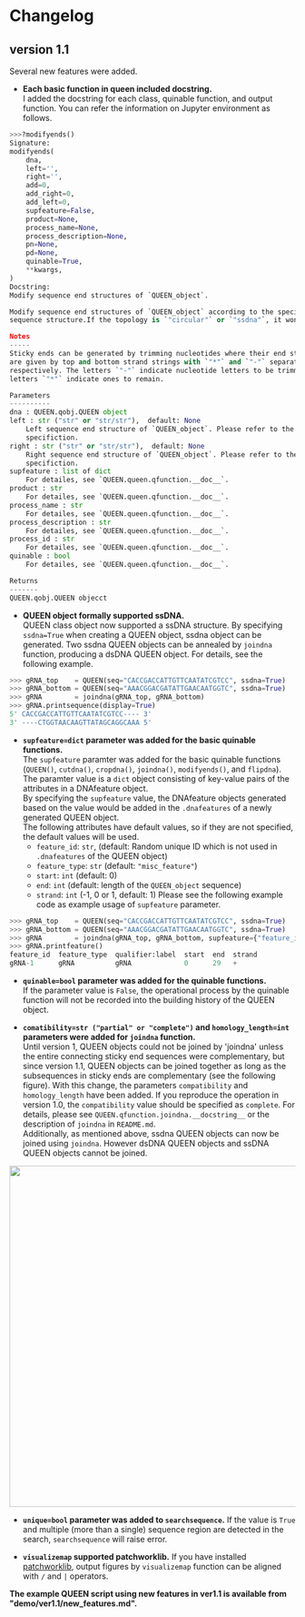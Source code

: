 # Changelog

## version 1.1 
Several new features were added.
- **Each basic function in queen included docstring.**  
I added the docstring for each class, quinable function, and output function. You can refer the information on Jupyter environment as follows.  

```python 
>>>?modifyends() 
Signature:
modifyends(
    dna,
    left='',
    right='',
    add=0,
    add_right=0,
    add_left=0,
    supfeature=False,
    product=None,
    process_name=None,
    process_description=None,
    pn=None,
    pd=None,
    quinable=True,
    **kwargs,
)
Docstring:
Modify sequence end structures of `QUEEN_object`.

Modify sequence end structures of `QUEEN_object` according to the specified end 
sequence structure.If the topology is `"circular"` or `"ssdna"`, it won't work.

Notes
-----
Sticky ends can be generated by trimming nucleotides where their end structures 
are given by top and bottom strand strings with `"*"` and `"-"` separated by `"/"`, 
respectively. The letters `"-"` indicate nucleotide letters to be trimmed, and the 
letters `"*"` indicate ones to remain.  

Parameters
----------
dna : QUEEN.qobj.QUEEN object
left : str ("str" or "str/str"),  default: None
    Left sequence end structure of `QUEEN_object`. Please refer to the "Notes" for the 
    specifiction.
right : str ("str" or "str/str"),  default: None
    Right sequence end structure of `QUEEN_object`. Please refer to the "Notes" for the 
    specifiction.
supfeature : list of dict
    For detailes, see `QUEEN.queen.qfunction.__doc__`.
product : str
    For detailes, see `QUEEN.queen.qfunction.__doc__`.
process_name : str
    For detailes, see `QUEEN.queen.qfunction.__doc__`.
process_description : str
    For detailes, see `QUEEN.queen.qfunction.__doc__`.
process_id : str 
    For detailes, see `QUEEN.queen.qfunction.__doc__`.
quinable : bool
    For detailes, see `QUEEN.queen.qfunction.__doc__`.

Returns
-------
QUEEN.qobj.QUEEN objecct
```

- **QUEEN object formally supported ssDNA.**  
QUEEN class object now supported a ssDNA structure. By specifying `ssdna=True` when creating a QUEEN object, ssdna object can be generated.
Two ssdna QUEEN objects can be annealed by `joindna` function, producing a dsDNA QUEEN object. For details, see the following example.

```python 
>>> gRNA_top    = QUEEN(seq="CACCGACCATTGTTCAATATCGTCC", ssdna=True)
>>> gRNA_bottom = QUEEN(seq="AAACGGACGATATTGAACAATGGTC", ssdna=True)
>>> gRNA        = joindna(gRNA_top, gRNA_bottom)
>>> gRNA.printsequence(display=True)
5' CACCGACCATTGTTCAATATCGTCC---- 3'
3' ----CTGGTAACAAGTTATAGCAGGCAAA 5'
```

- **`supfeature=dict` parameter was added for the basic quinable functions.**  
The `supfeature` paramter was added for the basic quinable functions (`QUEEN()`, `cutdna()`, `cropdna()`, `joindna()`, `modifyends()`, and `flipdna`). The paramter value is a `dict` object consisting of key-value pairs of the attributes in a DNAfeature object.   
By specifying the `supfeature` value, the DNAfeature objects generated based on the value would be added in the `.dnafeatures` of a newly generated QUEEN object.   
The following attributes have default values, so if they are not specified, the default values will be used.
	- `feature_id`: `str`, (default: Random unique ID which is not used in `.dnafeatures` of the QUEEN object) 
	- `feature_type`: `str` (default: `"misc_feature"`) 
	- `start`: `int` (default: 0) 
	- `end`: `int` (default: length of the `QUEEN_object` sequence)
	- `strand`: `int` (-1, 0 or 1, default: 1)
Please see the following example code as example usage of `supfeature` parameter.

```python
>>> gRNA_top    = QUEEN(seq="CACCGACCATTGTTCAATATCGTCC", ssdna=True)
>>> gRNA_bottom = QUEEN(seq="AAACGGACGATATTGAACAATGGTC", ssdna=True)
>>> gRNA        = joindna(gRNA_top, gRNA_bottom, supfeature={"feature_id":"gRNA-1", "feature_type":"gRNA", "qualifier:label":"gRNA"})
>>> gRNA.printfeature()
feature_id  feature_type  qualifier:label  start  end  strand  
gRNA-1      gRNA          gRNA             0      29   +    
```

- **`quinable=bool` parameter was added for the quinable functions.**  
If the parameter value is `False`, the operational process by the quinable function will not be recorded into the building history of the QUEEN object.

- **`comatibility=str ("partial" or "complete")` and `homology_length=int` parameters were added for `joindna` function.**  
Until version 1, QUEEN objects could not be joined by 'joindna' unless the entire connecting sticky end sequences were complementary, but since version 1.1, QUEEN objects can be joined together as long as the subsequences in sticky ends are complementary (see the following figure). With this change, the parameters `compatibility` and `homology_length` have been added. If you reproduce the operation in version 1.0, the `compatibility` value should be specified as `complete`. For details, please see `QUEEN.qfunction.joindna.__docstring__` or the description of `joindna` in `README.md`.  
Additionally, as mentioned above, ssdna QUEEN objects can now be joined using `joindna`. However dsDNA QUEEN objects and ssDNA QUEEN objects cannot be joined. 

<img src="img/change_log.jpg" width="600x600">

- **`unique=bool` parameter was added to `searchsequence`.**
If the value is `True` and multiple (more than a single) sequence region are detected in the search, `searchsequence` will raise error. 

- **`visualizemap` supported patchworklib.**
If you have installed [patchworklib](https://github.com/ponnhide/patchworklib), output figures by `visualizemap` function can be aligned with `/` and `|` operators.   

**The example QUEEN script using new features in ver1.1 is available from "demo/ver1.1/new\_features.md".** 

